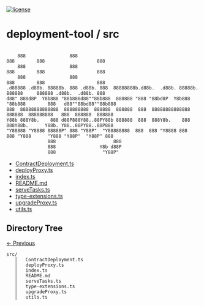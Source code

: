 
[![license](https://img.shields.io/github/license/jamesisaac/react-native-background-task.svg)](https://opensource.org/licenses/MIT)


# deployment-tool / src

```

    888                888                                             888        888                   888 
    888                888                                             888        888                   888 
    888                888                                             888        888                   888 
.d88888 .d88b. 88888b. 888 .d88b. 888  88888888b.d88b.  .d88b. 88888b. 888888     888888 .d88b.  .d88b. 888 
d88" 888d8P  Y8b888 "88b888d88""88b888  888888 "888 "88bd8P  Y8b888 "88b888        888   d88""88bd88""88b888 
888  88888888888888  888888888  888888  888888  888  88888888888888  888888  888888888   888  888888  888888 
Y88b 888Y8b.    888 d88P888Y88..88PY88b 888888  888  888Y8b.    888  888Y88b.      Y88b. Y88..88PY88..88P888 
"Y88888 "Y8888 88888P" 888 "Y88P"  "Y88888888  888  888 "Y8888 888  888 "Y888      "Y888 "Y88P"  "Y88P" 888 
               888                     888                                                                  
               888                Y8b d88P                                                                  
               888                 "Y88P"                                                                   

```


 - [ContractDeployment.ts](./ContractDeployment.ts) - [deployProxy.ts](./deployProxy.ts) - [index.ts](./index.ts) - [README.md](./README.md) - [serveTasks.ts](./serveTasks.ts) - [type-extensions.ts](./type-extensions.ts) - [upgradeProxy.ts](./upgradeProxy.ts) - [utils.ts](./utils.ts)
## Directory Tree
[<- Previous](https://github.com/marc-aurele-besner/deployment-tool.git)
```
src/
   │   ContractDeployment.ts
   │   deployProxy.ts
   │   index.ts
   │   README.md
   │   serveTasks.ts
   │   type-extensions.ts
   │   upgradeProxy.ts
   │   utils.ts
```
